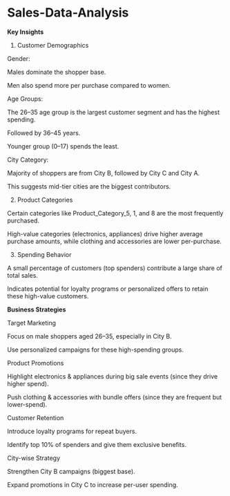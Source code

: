 # Sales-Data-Analysis

**Key Insights**
1. Customer Demographics

Gender:

Males dominate the shopper base.

Men also spend more per purchase compared to women.

Age Groups:

The 26–35 age group is the largest customer segment and has the highest spending.

Followed by 36–45 years.

Younger group (0–17) spends the least.

City Category:

Majority of shoppers are from City B, followed by City C and City A.

This suggests mid-tier cities are the biggest contributors.

2. Product Categories

Certain categories like Product_Category_5, 1, and 8 are the most frequently purchased.

High-value categories (electronics, appliances) drive higher average purchase amounts, while clothing and accessories are lower per-purchase.

3. Spending Behavior

A small percentage of customers (top spenders) contribute a large share of total sales.

Indicates potential for loyalty programs or personalized offers to retain these high-value customers.


**Business Strategies**

Target Marketing

Focus on male shoppers aged 26–35, especially in City B.

Use personalized campaigns for these high-spending groups.

Product Promotions

Highlight electronics & appliances during big sale events (since they drive higher spend).

Push clothing & accessories with bundle offers (since they are frequent but lower-spend).

Customer Retention

Introduce loyalty programs for repeat buyers.

Identify top 10% of spenders and give them exclusive benefits.

City-wise Strategy

Strengthen City B campaigns (biggest base).

Expand promotions in City C to increase per-user spending.
